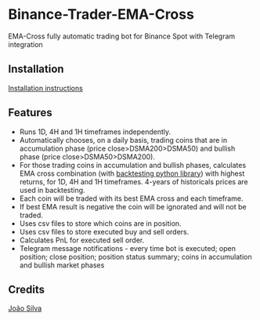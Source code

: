 # Binance-Trader-EMA-Cross
EMA-Cross fully automatic trading bot for Binance Spot with Telegram integration

## Installation
[Installation instructions](https://docs.google.com/document/d/1ERtxjcdrznMWXragmBh5ZimIn6_PGn2sde0j_x4CktA/edit?usp=sharing)


## Features
- Runs 1D, 4H and 1H timeframes independently.
- Automatically chooses, on a daily basis, trading coins that are in accumulation phase (price close>DSMA200>DSMA50) and bullish phase (price close>DSMA50>DSMA200).
- For those trading coins in accumulation and bullish phases, calculates EMA cross combination (with [backtesting python library](https://kernc.github.io/backtesting.py)) with highest returns, for 1D, 4H and 1H timeframes. 4-years of historicals prices are used in backtesting. 
- Each coin will be traded with its best EMA cross and each timeframe. 
- If best EMA result is negative the coin will be ignorated and will not be traded. 
- Uses csv files to store which coins are in position.
- Uses csv files to store executed buy and sell orders.
- Calculates PnL for executed sell order.
- Telegram message notifications - every time bot is executed; open position; close position; position status summary; coins in accumulation and bullish market phases

## Credits

[João Silva](https://github.com/jptsantossilva)
